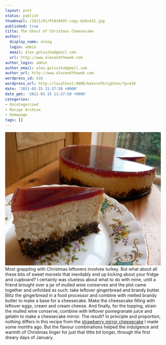 ```yaml
---
layout: post
status: publish
thumbnail: /2011/01/P1010497-copy-620x431.jpg
published: true
title: The Ghost of Christmas Cheesecake
author:
  display_name: alexg
  login: admin
  email: alex.goluszko@gmail.com
  url: http://www.alexandtheweb.com
author_login: admin
author_email: alex.goluszko@gmail.com
author_url: http://www.alexandtheweb.com
wordpress_id: 410
wordpress_url: http://localhost:8000/bakerofbrighton/?p=410
date: '2011-01-15 11:37:58 +0000'
date_gmt: '2011-01-15 11:37:58 +0000'
categories:
- Uncategorized
- Recipe Archive
- Homepage
tags: []
---
```

<p><a href="/images/2011/01/P1010497-copy.jpg"><img class="alignnone size-medium wp-image-411" title="Christmas leftovers cheesecake" src="/images/2011/01/P1010497-copy-620x431.jpg" alt="Christmas leftovers cheesecake" width="620" height="431" /></a><br />
Most grappling with Christmas leftovers involves turkey. But what about all these bits of sweet morsels that inevitably end up kicking about your fridge and cupboard? I certainly was clueless about what to do with mine, until a friend brought over a jar of mulled wine conserves and the plot came together and unfolded as such: take leftover gingerbread and brandy butter. Blitz the gingerbread in a food processor and combine with melted brandy butter to make a base for a cheesecake. Make the cheesecake filling with leftover eggs, cream and cream cheese. And finally, for the topping, strain the mulled wine conserve, combine with leftover pomegranate juice and gelatin to make a cheesecake mirror. The result? In principle and proportion, nothing differs in this recipe from the <a href="http://localhost:8000/bakerofbrighton/strawberry-mirror-cheesecake/">strawberry mirror cheesecake</a> I made some months ago. But the flavour combinations helped the indulgence and warmth of Christmas linger for just that little bit longer, through the first dreary days of January.</p>
